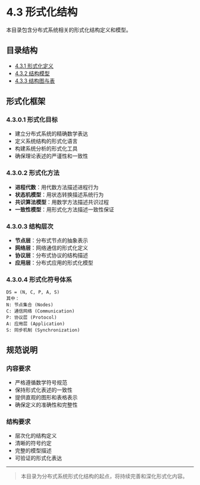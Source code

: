 # 4.3 形式化结构

本目录包含分布式系统相关的形式化结构定义和模型。

## 目录结构

- [4.3.1 形式化定义](4.3.1%20形式化定义.md)
- [4.3.2 结构模型](4.3.2%20结构模型.md)
- [4.3.3 结构图与表](4.3.3%20结构图与表.md)

## 形式化框架

### 4.3.0.1 形式化目标

- 建立分布式系统的精确数学表达
- 定义系统结构的形式化语言
- 构建系统分析的形式化工具
- 确保理论表述的严谨性和一致性

### 4.3.0.2 形式化方法

- **进程代数**：用代数方法描述进程行为
- **状态机模型**：用状态转换描述系统行为
- **共识算法模型**：用数学方法描述共识过程
- **一致性模型**：用形式化方法描述一致性保证

### 4.3.0.3 结构层次

- **节点层**：分布式节点的抽象表示
- **网络层**：网络通信的形式化定义
- **协议层**：分布式协议的结构描述
- **应用层**：分布式应用的形式化模型

### 4.3.0.4 形式化符号体系

```text
DS = (N, C, P, A, S)
其中：
N: 节点集合 (Nodes)
C: 通信网络 (Communication)
P: 协议层 (Protocol)
A: 应用层 (Application)
S: 同步机制 (Synchronization)
```

## 规范说明

### 内容要求

- 严格遵循数学符号规范
- 保持形式化表述的一致性
- 提供直观的图形和表格表示
- 确保定义的准确性和完整性

### 结构要求

- 层次化的结构定义
- 清晰的符号约定
- 完整的模型描述
- 可验证的形式化表达

---
> 本目录为分布式系统形式化结构的起点，将持续完善和深化形式化内容。
